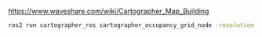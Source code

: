 https://www.waveshare.com/wiki/Cartographer_Map_Building
```bash
ros2 run cartographer_ros cartographer_occupancy_grid_node -resolution 0.05
```
